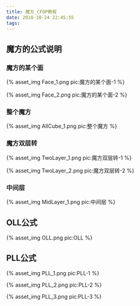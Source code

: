 ```yaml
---
title: 魔方_CFOP教程
date: 2018-10-24 22:45:55
tags:
---
```


## 魔方的公式说明

### 魔方的某个面

{% asset_img Face_1.png pic:魔方的某个面-1 %}

{% asset_img Face_2.png pic:魔方的某个面-2 %}

### 整个魔方

{% asset_img AllCube_1.png pic:整个魔方 %}

### 魔方双层转

{% asset_img TwoLayer_1.png pic:魔方双层转-1 %}

{% asset_img TwoLayer_2.png pic:魔方双层转-2 %}

### 中间层

{% asset_img MidLayer_1.png pic:中间层 %}

## OLL公式

{% asset_img OLL.png pic:OLL %}

## PLL公式

{% asset_img PLL_1.png pic:PLL-1 %}

{% asset_img PLL_2.png pic:PLL-2 %}

{% asset_img PLL_3.png pic:PLL-3 %}

